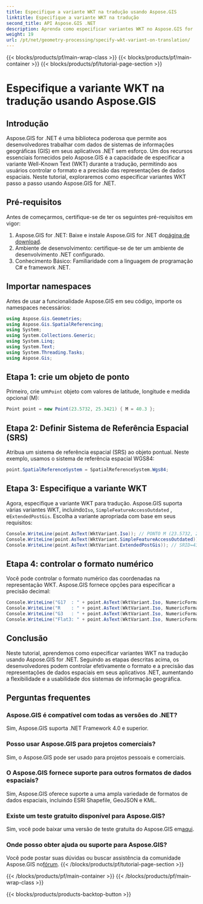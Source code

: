 ```yaml
---
title: Especifique a variante WKT na tradução usando Aspose.GIS
linktitle: Especifique a variante WKT na tradução
second_title: API Aspose.GIS .NET
description: Aprenda como especificar variantes WKT no Aspose.GIS for .NET para controlar o formato e a precisão da representação de dados espaciais de maneira eficaz.
weight: 19
url: /pt/net/geometry-processing/specify-wkt-variant-on-translation/
---
```


{{< blocks/products/pf/main-wrap-class >}}
{{< blocks/products/pf/main-container >}}
{{< blocks/products/pf/tutorial-page-section >}}

# Especifique a variante WKT na tradução usando Aspose.GIS

## Introdução
Aspose.GIS for .NET é uma biblioteca poderosa que permite aos desenvolvedores trabalhar com dados de sistemas de informações geográficas (GIS) em seus aplicativos .NET sem esforço. Um dos recursos essenciais fornecidos pelo Aspose.GIS é a capacidade de especificar a variante Well-Known Text (WKT) durante a tradução, permitindo aos usuários controlar o formato e a precisão das representações de dados espaciais. Neste tutorial, exploraremos como especificar variantes WKT passo a passo usando Aspose.GIS for .NET.
## Pré-requisitos
Antes de começarmos, certifique-se de ter os seguintes pré-requisitos em vigor:
1. Aspose.GIS for .NET: Baixe e instale Aspose.GIS for .NET do[página de download](https://releases.aspose.com/gis/net/).
2. Ambiente de desenvolvimento: certifique-se de ter um ambiente de desenvolvimento .NET configurado.
3. Conhecimento Básico: Familiaridade com a linguagem de programação C# e framework .NET.

## Importar namespaces
Antes de usar a funcionalidade Aspose.GIS em seu código, importe os namespaces necessários:
```csharp
using Aspose.Gis.Geometries;
using Aspose.Gis.SpatialReferencing;
using System;
using System.Collections.Generic;
using System.Linq;
using System.Text;
using System.Threading.Tasks;
using Aspose.Gis;
```
## Etapa 1: crie um objeto de ponto
 Primeiro, crie um`Point` objeto com valores de latitude, longitude e medida opcional (M):
```csharp
Point point = new Point(23.5732, 25.3421) { M = 40.3 };
```
## Etapa 2: Definir Sistema de Referência Espacial (SRS)
Atribua um sistema de referência espacial (SRS) ao objeto pontual. Neste exemplo, usamos o sistema de referência espacial WGS84:
```csharp
point.SpatialReferenceSystem = SpatialReferenceSystem.Wgs84;
```
## Etapa 3: Especifique a variante WKT
 Agora, especifique a variante WKT para tradução. Aspose.GIS suporta várias variantes WKT, incluindo`Iso`, `SimpleFeatureAccessOutdated` , e`ExtendedPostGis`. Escolha a variante apropriada com base em seus requisitos:
```csharp
Console.WriteLine(point.AsText(WktVariant.Iso)); // PONTO M (23.5732, 25.3421, 40.3)
Console.WriteLine(point.AsText(WktVariant.SimpleFeatureAccessOutdated)); // PONTO (23.5732, 25.3421)
Console.WriteLine(point.AsText(WktVariant.ExtendedPostGis)); // SRID=4326;POINTM (23,5732, 25,3421, 40,3)
```
## Etapa 4: controlar o formato numérico
Você pode controlar o formato numérico das coordenadas na representação WKT. Aspose.GIS fornece opções para especificar a precisão decimal:
```csharp
Console.WriteLine("G17  : " + point.AsText(WktVariant.Iso, NumericFormat.General(17))); // PONTO M (23.5732 25.342099999999999 40.299999999999997)
Console.WriteLine("R    : " + point.AsText(WktVariant.Iso, NumericFormat.RoundTrip)); // PONTO M (23.5732 25.3421 40.3)
Console.WriteLine("G3   : " + point.AsText(WktVariant.Iso, NumericFormat.General(3))); // PONTO M (23,6 25,3 40,3)
Console.WriteLine("Flat3: " + point.AsText(WktVariant.Iso, NumericFormat.Flat(3))); // PONTO M (23.573 25.342 40.3)
```

## Conclusão
Neste tutorial, aprendemos como especificar variantes WKT na tradução usando Aspose.GIS for .NET. Seguindo as etapas descritas acima, os desenvolvedores podem controlar efetivamente o formato e a precisão das representações de dados espaciais em seus aplicativos .NET, aumentando a flexibilidade e a usabilidade dos sistemas de informação geográfica.
## Perguntas frequentes
### Aspose.GIS é compatível com todas as versões do .NET?
Sim, Aspose.GIS suporta .NET Framework 4.0 e superior.
### Posso usar Aspose.GIS para projetos comerciais?
Sim, o Aspose.GIS pode ser usado para projetos pessoais e comerciais.
### O Aspose.GIS fornece suporte para outros formatos de dados espaciais?
Sim, Aspose.GIS oferece suporte a uma ampla variedade de formatos de dados espaciais, incluindo ESRI Shapefile, GeoJSON e KML.
### Existe um teste gratuito disponível para Aspose.GIS?
 Sim, você pode baixar uma versão de teste gratuita do Aspose.GIS em[aqui](https://releases.aspose.com/).
### Onde posso obter ajuda ou suporte para Aspose.GIS?
 Você pode postar suas dúvidas ou buscar assistência da comunidade Aspose.GIS no[fórum](https://forum.aspose.com/c/gis/33).
{{< /blocks/products/pf/tutorial-page-section >}}

{{< /blocks/products/pf/main-container >}}
{{< /blocks/products/pf/main-wrap-class >}}

{{< blocks/products/products-backtop-button >}}
